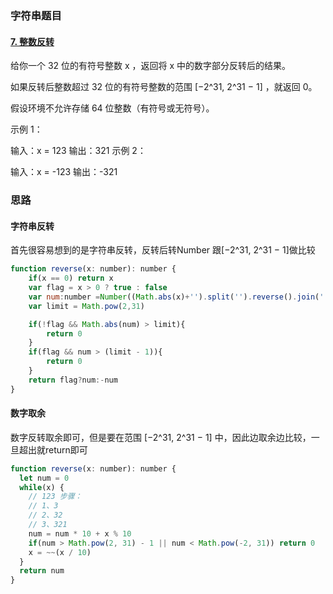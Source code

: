 ### 字符串题目

#### [7. 整数反转](https://leetcode-cn.com/problems/reverse-integer/)

给你一个 32 位的有符号整数 x ，返回将 x 中的数字部分反转后的结果。

如果反转后整数超过 32 位的有符号整数的范围 [−2^31,  2^31 − 1] ，就返回 0。

假设环境不允许存储 64 位整数（有符号或无符号）。


示例 1：

输入：x = 123
输出：321
示例 2：

输入：x = -123
输出：-321

### 思路

#### 字符串反转

首先很容易想到的是字符串反转，反转后转Number 跟[−2^31,  2^31 − 1]做比较

```js
function reverse(x: number): number {
	if(x == 0) return x
	var flag = x > 0 ? true : false
	var num:number =Number((Math.abs(x)+'').split('').reverse().join(''))
    var limit = Math.pow(2,31)

    if(!flag && Math.abs(num) > limit){
		return 0
    }
    if(flag && num > (limit - 1)){
        return 0
    }
	return flag?num:-num
}	
```

#### 数字取余

数字反转取余即可，但是要在范围 [−2^31,  2^31 − 1] 中，因此边取余边比较，一旦超出就return即可

```js
function reverse(x: number): number {
  let num = 0
  while(x) {
    // 123 步骤：
    // 1、3
    // 2、32
    // 3、321
    num = num * 10 + x % 10
    if(num > Math.pow(2, 31) - 1 || num < Math.pow(-2, 31)) return 0
    x = ~~(x / 10)
  }
  return num
}
```





